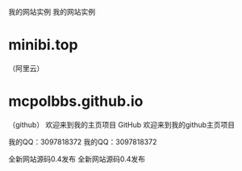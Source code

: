 我的网站实例
我的网站实例
# minibi.top 
（阿里云）
# mcpolbbs.github.io
（github）
欢迎来到我的主页项目 GitHub
欢迎来到我的github主页项目

我的QQ：3097818372
我的QQ：3097818372

全新网站源码0.4发布
全新网站源码0.4发布
